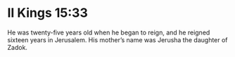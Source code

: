 # II Kings 15:33

He was twenty-five years old when he began to reign, and he reigned sixteen years in Jerusalem. His mother’s name was Jerusha the daughter of Zadok.
